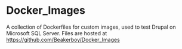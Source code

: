 # Docker_Images
A collection of Dockerfiles for custom images, used to test Drupal on Microsoft SQL Server.
Files are hosted at https://github.com/Beakerboy/Docker_Images
